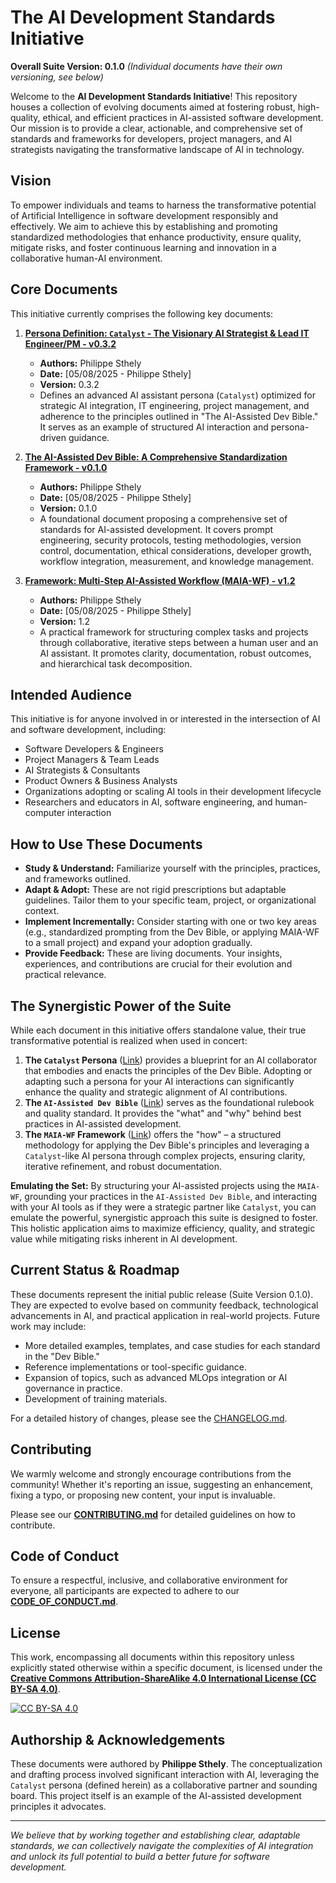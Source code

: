 # The AI Development Standards Initiative

**Overall Suite Version: 0.1.0**
*(Individual documents have their own versioning, see below)*

Welcome to the **AI Development Standards Initiative**! This repository houses a collection of evolving documents aimed at fostering robust, high-quality, ethical, and efficient practices in AI-assisted software development. Our mission is to provide a clear, actionable, and comprehensive set of standards and frameworks for developers, project managers, and AI strategists navigating the transformative landscape of AI in technology.

## Vision

To empower individuals and teams to harness the transformative potential of Artificial Intelligence in software development responsibly and effectively. We aim to achieve this by establishing and promoting standardized methodologies that enhance productivity, ensure quality, mitigate risks, and foster continuous learning and innovation in a collaborative human-AI environment.

## Core Documents

This initiative currently comprises the following key documents:

1.  **[Persona Definition: `Catalyst` - The Visionary AI Strategist & Lead IT Engineer/PM - v0.3.2](PERSONA_DEFINITION_CATALYST_v0.3.2.md)**
    *   **Authors:** Philippe Sthely
    *   **Date:** [05/08/2025 - Philippe Sthely]
    *   **Version:** 0.3.2
    *   Defines an advanced AI assistant persona (`Catalyst`) optimized for strategic AI integration, IT engineering, project management, and adherence to the principles outlined in "The AI-Assisted Dev Bible." It serves as an example of structured AI interaction and persona-driven guidance.

2.  **[The AI-Assisted Dev Bible: A Comprehensive Standardization Framework - v0.1.0](AI_ASSISTED_DEV_BIBLE_v0.1.0.md)**
    *   **Authors:** Philippe Sthely
    *   **Date:** [05/08/2025 - Philippe Sthely]
    *   **Version:** 0.1.0
    *   A foundational document proposing a comprehensive set of standards for AI-assisted development. It covers prompt engineering, security protocols, testing methodologies, version control, documentation, ethical considerations, developer growth, workflow integration, measurement, and knowledge management.

3.  **[Framework: Multi-Step AI-Assisted Workflow (MAIA-WF) - v1.2](MULTI_STEP_AI_ASSISTED_WF_v1.2.md)**
    *   **Authors:** Philippe Sthely
    *   **Date:** [05/08/2025 - Philippe Sthely]
    *   **Version:** 1.2
    *   A practical framework for structuring complex tasks and projects through collaborative, iterative steps between a human user and an AI assistant. It promotes clarity, documentation, robust outcomes, and hierarchical task decomposition.

## Intended Audience

This initiative is for anyone involved in or interested in the intersection of AI and software development, including:

*   Software Developers & Engineers
*   Project Managers & Team Leads
*   AI Strategists & Consultants
*   Product Owners & Business Analysts
*   Organizations adopting or scaling AI tools in their development lifecycle
*   Researchers and educators in AI, software engineering, and human-computer interaction

## How to Use These Documents

*   **Study & Understand:** Familiarize yourself with the principles, practices, and frameworks outlined.
*   **Adapt & Adopt:** These are not rigid prescriptions but adaptable guidelines. Tailor them to your specific team, project, or organizational context.
*   **Implement Incrementally:** Consider starting with one or two key areas (e.g., standardized prompting from the Dev Bible, or applying MAIA-WF to a small project) and expand your adoption gradually.
*   **Provide Feedback:** These are living documents. Your insights, experiences, and contributions are crucial for their evolution and practical relevance.

## The Synergistic Power of the Suite

While each document in this initiative offers standalone value, their true transformative potential is realized when used in concert:

1.  **The `Catalyst` Persona** ([Link](PERSONA_DEFINITION_CATALYST_v0.3.2.md)) provides a blueprint for an AI collaborator that embodies and enacts the principles of the Dev Bible. Adopting or adapting such a persona for your AI interactions can significantly enhance the quality and strategic alignment of AI contributions.
2.  **The `AI-Assisted Dev Bible`** ([Link](AI_ASSISTED_DEV_BIBLE_v0.1.0.md)) serves as the foundational rulebook and quality standard. It provides the "what" and "why" behind best practices in AI-assisted development.
3.  **The `MAIA-WF` Framework** ([Link](MULTI_STEP_AI_ASSISTED_WF_v1.2.md)) offers the "how" – a structured methodology for applying the Dev Bible's principles and leveraging a `Catalyst`-like AI persona through complex projects, ensuring clarity, iterative refinement, and robust documentation.

**Emulating the Set:** By structuring your AI-assisted projects using the `MAIA-WF`, grounding your practices in the `AI-Assisted Dev Bible`, and interacting with your AI tools as if they were a strategic partner like `Catalyst`, you can emulate the powerful, synergistic approach this suite is designed to foster. This holistic application aims to maximize efficiency, quality, and strategic value while mitigating risks inherent in AI development.

## Current Status & Roadmap

These documents represent the initial public release (Suite Version 0.1.0). They are expected to evolve based on community feedback, technological advancements in AI, and practical application in real-world projects. Future work may include:

*   More detailed examples, templates, and case studies for each standard in the "Dev Bible."
*   Reference implementations or tool-specific guidance.
*   Expansion of topics, such as advanced MLOps integration or AI governance in practice.
*   Development of training materials.

For a detailed history of changes, please see the [CHANGELOG.md](CHANGELOG.md).

## Contributing

We warmly welcome and strongly encourage contributions from the community! Whether it's reporting an issue, suggesting an enhancement, fixing a typo, or proposing new content, your input is invaluable.

Please see our **[CONTRIBUTING.md](CONTRIBUTING.md)** for detailed guidelines on how to contribute.

## Code of Conduct

To ensure a respectful, inclusive, and collaborative environment for everyone, all participants are expected to adhere to our **[CODE_OF_CONDUCT.md](CODE_OF_CONDUCT.md)**.

## License

This work, encompassing all documents within this repository unless explicitly stated otherwise within a specific document, is licensed under the **[Creative Commons Attribution-ShareAlike 4.0 International License (CC BY-SA 4.0)](LICENSE)**.

[![CC BY-SA 4.0](https://licensebuttons.net/l/by-sa/4.0/88x31.png)](https://creativecommons.org/licenses/by-sa/4.0/)

## Authorship & Acknowledgements

These documents were authored by **Philippe Sthely**. The conceptualization and drafting process involved significant interaction with AI, leveraging the `Catalyst` persona (defined herein) as a collaborative partner and sounding board. This project itself is an example of the AI-assisted development principles it advocates.

---

*We believe that by working together and establishing clear, adaptable standards, we can collectively navigate the complexities of AI integration and unlock its full potential to build a better future for software development.*

